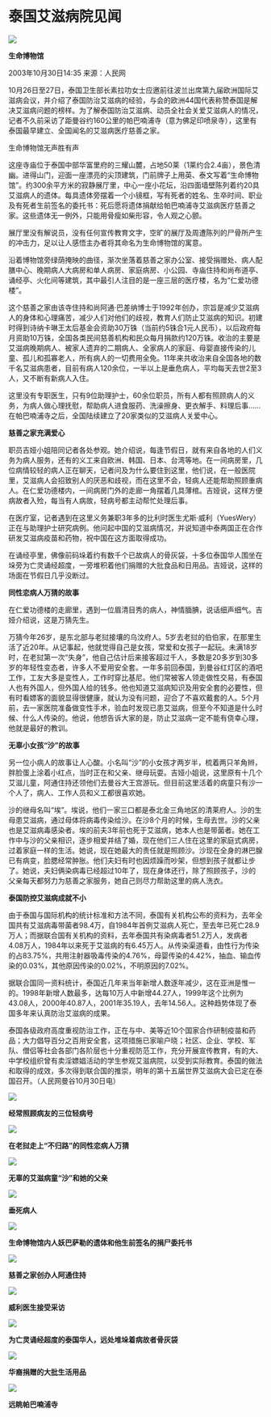 # 泰国艾滋病院见闻

![](https://photo.sohu.com/31/08/Img203590831.jpg)

**生命博物馆**

2003年10月30日14:35  来源：人民网

10月26日至27日，泰国卫生部长素拉叻女士应邀前往波兰出席第九届欧洲国际艾滋病会议，并介绍了泰国防治艾滋病的经验，与会的欧洲44国代表称赞泰国是解决艾滋病问题的榜样。为了解泰国防治艾滋病、动员全社会关爱艾滋病人的情况，记者不久前采访了距曼谷约160公里的帕巴喃浦寺（意为佛足印喷泉寺），这里有泰国最早建立、全国闻名的艾滋病医疗慈善之家。

生命博物馆无声胜有声

这座寺庙位于泰国中部华富里府的三耀山麓，占地50莱（1莱约合2.4亩），景色清幽。进得山门，迎面一座漂亮的尖顶建筑，门前牌子上用英、泰文写着“生命博物馆”。约300余平方米的寂静展厅里，中心一座小花坛，沿四面墙壁陈列着约20具艾滋病人的遗体。每具遗体旁摆着一个小镜框，写有死者的姓名、生卒时间、职业及有死者生前签名的委托书：死后愿将遗体捐献给帕巴喃浦寺艾滋病医疗慈善之家。这些遗体无一例外，只能用骨瘦如柴形容，令人观之心颤。

展厅里没有解说员，没有任何宣传教育文字，空旷的展厅及周遭陈列的尸骨所产生的冲击力，足以让人感悟主办者将其命名为生命博物馆的寓意。

沿着博物馆旁绿荫掩映的曲径，渐次坐落着慈善之家办公室、接受捐赠处、病人配膳中心、晚期病人大病房和单人病房、家庭病房、小公园、寺庙住持和尚布道亭、诵经亭、火化间等建筑，其中最引人注目的是一座三层的医疗楼，名为“仁爱功德楼”。

这个慈善之家由该寺住持和尚阿通·巴差纳博士于1992年创办，宗旨是减少艾滋病人的身体和心理痛苦，减少人们对他们的歧视，教育人们防止艾滋病的知识。初建时得到诗纳卡琳王太后基金会资助30万铢（当前约5铢合1元人民币），以后政府每月资助10万铢，全国各类民间慈善机构和民众每月捐款约120万铢。收治的主要是艾滋病晚期病人、被家人遗弃的二期病人、全家病人的家庭、母婴直接传染的儿童、孤儿和孤寡老人，所有病人的一切费用全免。11年来共收治来自全国各地的数千名艾滋病患者，目前有病人120余位，一半以上是垂危病人，平均每天去世2至3人，又不断有新病人入住。

这里没有专职医生，只有9位助理护士，60余位职员，所有人都有照顾病人的义务，为病人做心理抚慰，帮助病人进食服药、洗澡擦身、更衣解手、料理后事……在帕巴喃浦寺之后，全国陆续建立了20家类似的艾滋病人关爱中心。

**慈善之家充满爱心**

职员吉娅小姐陪同记者各处参观。她介绍说，每逢节假日，就有来自各地的人们义务为病人服务，还有的义工来自欧洲、韩国、日本、台湾等地。在一间病房里，几位病情较轻的病人正在聊天，记者问及为什么要住到这里，他们说，在一般医院里，艾滋病人会招致别人的厌恶和歧视，而在这里不会，轻病人还能帮助照顾重病人。在仁爱功德楼内，一间病房门外的走廊一角摆着几具薄棺。吉娅说，这样方便病故者入殓，每当有人病故，轻病号都主动帮忙处理后事。

在医疗室，记者遇到在这里义务兼职3年多的比利时医生尤斯·威利（YuesWery）正在与助理护士研究病例。他问起中国的艾滋病情况，并说知道中泰两国正在合作研发艾滋病疫苗和药物，祝中国在这方面取得成功。

在诵经亭里，佛像前码垛着约有数千个已故病人的骨灰袋，十多位泰国华人围坐在垛旁为亡灵诵经超度，一旁堆积着他们捐赠的大批食品和日用品。吉娅说，这样的场面在节假日几乎没断过。

**同性恋病人万猜的故事**

在仁爱功德楼的走廊里，遇到一位眉清目秀的病人，神情腼腆，说话细声细气。吉娅介绍说，这是万猜先生。

万猜今年26岁，是东北部与老挝接壤的乌汶府人。5岁去老挝的伯伯家，在那里生活了近20年。从记事起，他就觉得自己是女孩，常爱和女孩子一起玩。未满18岁时，在老挝第一次“失身”，他自己估计后来接客超过千人，多数是20多岁到30多岁的年轻性变态者，许多人不爱用安全套。一年多前回泰国，到曼谷红灯区的酒吧工作，工友大多是变性人，工作时穿比基尼。他们常被客人领走做性交易，有泰国人也有外国人，但外国人给的钱多。他也知道艾滋病知识及用安全套的必要性，但有时看嫖客的面貌显得很健康，就认为没有问题，迎合了不喜欢戴套的人。5个月前，去一家医院准备做变性手术，验血时发现已患艾滋病，但至今不知道是什么时候、什么人传染的。他说，他想告诉大家的是，防止艾滋病一定不能有侥幸心理，他就是最好的教训。

**无辜小女孩“沙”的故事**

另一位小病人的故事让人心酸。小名叫“沙”的小女孩才两岁半，梳着两只羊角辫，胖脸蛋上涂着小红点，当时正在和父亲、继母玩耍。吉娅小姐说，这里原有十几个艾滋儿童，阿通住持还领他们去曼谷大王宫游玩。但目前这里活着的病童只有沙一个人了，病人、工作人员和义工都很喜欢她。

沙的继母名叫“埃”。埃说，他们一家三口都是泰北金三角地区的清莱府人。沙的生母患艾滋病，通过母体将病毒传染给沙。在沙8个月的时候，生母去世。沙的父亲也是艾滋病毒感染者。埃的前夫3年前也死于艾滋病，她本人也是带菌者。她在工作中与沙的父亲相识，逐步相爱并结了婚，现在他们三人住在这里的家庭式病房，过着家庭一样的生活。她说，现在她最大的责任就是照顾沙。沙现在全身的淋巴腺已有病变，脸腮经常肿胀。他们夫妇有时也因烦躁而吵架，但想到孩子就都让步了。她说，夫妇俩染病毒已经超过10年了，现在身体还行，除了照顾孩子，沙的父亲每天都努力为慈善之家服务，她自己则尽力帮助这里的病人洗衣。

**泰国防控艾滋病成就不小**

由于泰国与国际机构的统计标准和方法不同，泰国有关机构公布的资料为，去年全国共有艾滋病毒带菌者98.4万，自1984年首例艾滋病人死亡，至去年已死亡28.9万人；而据联合国有关机构的资料，去年泰国共有染病毒者51.2万人，发病者4.08万人，1984年以来死于艾滋病的有6.45万人。从传染渠道看，由性行为传染的占83.75%，共用注射器吸毒传染的4.76%，母婴传染的4.42%，抽血、输血传染的0.03%，其他原因传染的0.02%，不明原因的7.02%。

据联合国同一资料统计，泰国近几年来当年新增人数逐年减少，这在亚洲是惟一的。1998年新增人数最多，达每10万人中新增44.27人，1999年这个比例为43.08人，2000年40.87人，2001年35.19人，去年14.56人。这种趋势体现了泰国多年来认真防治艾滋病的成果。

泰国各级政府高度重视防治工作，正在与中、美等近10个国家合作研制疫苗和药品；大力倡导百分之百用安全套，这项措施已家喻户晓；社区、企业、学校、军队、僧侣等社会各部门各阶层也十分重视防范工作，充分开展宣传教育，有的大、中学校组织曾有卖淫嫖娼活动的学生参观艾滋病院，以受到实际教育。泰国的做法和取得的成效，多次得到联合国的推崇，明年的第十五届世界艾滋病大会已定在泰国召开。（人民网曼谷10月30日电）

![](https://photo.sohu.com/34/04/Img215000434.jpg)

**经常照顾病友的三位轻病号**

![](https://photo.sohu.com/35/04/Img215000435.jpg)

**在老挝走上“不归路”的同性恋病人万猜**

![](https://photo.sohu.com/32/04/Img215000432.jpg)

**无辜的艾滋病童“沙”和她的父亲**

![](https://photo.sohu.com/29/04/Img215000429.jpg)

**垂死病人**

![](https://photo.sohu.com/30/04/Img215000430.jpg)

**生命博物馆内人妖巴萨勒的遗体和他生前签名的捐尸委托书**

![](https://photo.sohu.com/33/04/Img215000433.jpg)

**慈善之家创办人阿通住持**

![](https://photo.sohu.com/36/04/Img215000436.jpg)

**威利医生接受采访**

![](https://photo.sohu.com/38/04/Img215000438.jpg)

**为亡灵诵经超度的泰国华人，远处堆垛着病故者骨灰袋**

![](https://photo.sohu.com/39/04/Img215000438.jpg)

**华裔捐赠的大批生活用品**

![](https://photo.sohu.com/39/04/Img215000439.jpg)

**远眺帕巴喃浦寺**
<!-- tcd_original_link http://news.sohu.com/28/04/news215000428.shtml -->
